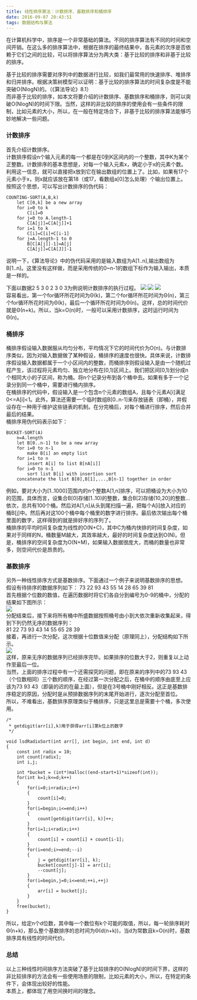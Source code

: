 ```yaml
---
title: 线性排序算法：计数排序、基数排序和桶排序
date: 2016-09-07 20:43:51
tags: 数据结构与算法
---
```


在计算机科学中，排序是一个非常基础的算法。不同的排序算法有不同的时间和空间开销。在这么多的排序算法中，根据在排序的最终结果中，各元素的次序是否依赖于它们之间的比较，可以将排序算法分为两大类：基于比较的排序和非基于比较的排序。
<!--more-->   
基于比较的排序需要对序列中的数据进行比较，如我们最常用的快速排序、堆排序和归并排序。根据决策树模型可以证明：基于比较的排序算法的时间复杂度是不能突破O(NlogN)的。（《算法导论》8.1）                
而非基于比较的排序，如本文将要介绍的计数排序、基数排序和桶排序，则可以突破O(NlogN)的时间下限。当然，这样的非比较的排序的使用会有一些条件的限制，比如元素的大小，所以，在一般在特定场合下，非基于比较的排序算法能够巧妙地解决一些问题。     

### 计数排序
首先介绍计数排序。    
计数排序假设n个输入元素的每一个都是在0到K区间内的一个整数，其中K为某个正整数。计数排序的基本思想是，对每一个输入元素x，确定小于x的元素个数。利用这一信息，就可以直接把x放到它在输出数组的位置上了。比如，如果有17个元素小于x，则x就应该放在第18（或17，看数组a[0]怎么处理）个输出位置上。    
按照这个思想，可以写出计数排序的伪代码：    
	
	COUNTING-SORT(A,B,k)
		let C[0,k] be a new array
		for i=0 to k
			C[i]=0
		for j=0 to A.length-1
			C[A[j]]=C[A[j]]+1
		for i=1 to k
			C[i]=C[i]+C[i-1]
		for j=A.length-1 to 0
			B[C[A[j]]-1]=A[j]
			C[A[j]]=C[A[J]]-1

说明一下，《算法导论》中的伪代码采用的是输入数组为A[1..n],输出数组为B[1..n]。这里没有这样做，而是采用传统的0~n-1的数组下标作为输入输出，本质是一样的。     

下面以数据2 5 3 0 2 3 0 3为例说明计数排序的执行过程。
![](http://i.imgur.com/pgoZnNn.png)
![](http://i.imgur.com/Yz80C5w.png)
![](http://i.imgur.com/hvHJ4Lx.png)   
容易看出，第一个for循环所花时间为Θ(k)，第二个for循环所花时间为Θ(n)，第三个for循环所花时间为Θ(k)，最后一个循环所花时间为Θ(n)。这样，总的时间代价就是Θ(n+k)。所以，当k=O(n)时，一般可以采用计数排序，这时运行时间为Θ(n)。          

### 桶排序
桶排序假设输入数据服从均匀分布，平均情况下它的时间代价为O(n)。与计数排序类似，因为对输入数据做了某种假设，桶排序的速度也很快。具体来说，计数排序假设输入数据都属于一个小区间内的整数，而桶排序则假设输入是由一个随机过程产生，该过程将元素均匀、独立地分布在[0,1)区间上。我们把区间[0,1)划分成n个相同大小的子区间，称为桶。将n个记录分布到各个桶中去。如果有多于一个记录分到同一个桶中，需要进行桶内排序。          
在桶排序的代码中，假设输入是一个包含n个元素的数组A，且每个元素A[i]满足0<=A[i]<1。此外，算法还需要一个临时数组B[0..n-1]来存放链表（即桶），并假设存在一种用于维护这些链表的机制。在分完桶后，对每个桶进行排序，然后合并最后的结果。         
桶排序用伪代码表示如下：
	
	BUCKET-SORT(A)
		n=A.length
		let B[0..n-1] to be a new array
		for i=0 to n-1
			make B[i] an empty list
		for i=1 to n
			insert A[i] to list B[nA[i]]
		for i=0 to n-1
			sort list B[i] with insertion sort
		concatenate the list B[0],B[1],...,B[n-1] together in order
例如，要对大小为[1..1000]范围内的n个整数A[1,n]排序，可以把桶设为大小为10的范围，具体而言，设集合B[0]存储[1..10)的整数，集合B[2]存储(10,20]的整数...依次，总共有100个桶。然后对A[1,n]从头到尾扫描一遍，把每个A[i]放入对应的桶B[j]中。然后再对这100个桶中每个桶里的数字进行排序。最后依次输出每个桶里面的数字，这样得到的就是排好序的序列了。    
桶排序的平均时间复杂度为线性的O(N+C)，其中C为桶内快排的时间复杂度，如果对于同样的N，桶数量M越大，其效率越大，最好的时间复杂度达到O(N)。但是，桶排序的空间复杂度为O(N+M)，如果输入数据很庞大，而桶的数量也非常多，则空间代价是昂贵的。 

### 基数排序    

另外一种线性排序方式是基数排序。下面通过一个例子来说明基数排序的思想。     
假设有待排序的数据序列如下：
73 22 93 43 55 14 28 65 39 81    
首先根据个位数的数值，在遍历数据时将它们各自分到编号为0-9的桶中，分配的结果如下图所示：            
 ![](http://i.imgur.com/eOVN7vZ.png)      
分配结束后，接下来将所有桶中所盛数据按照桶号由小到大依次重新收集起来，得到下列仍然无序的数据序列：     
81 22 73 93 43 14 55 65 28 39     
接着，再进行一次分配，这次根据十位数值来分配（原理同上），分配结构如下所示。             
![](http://i.imgur.com/sLQPdaX.png)    
这样，原来无序的数据序列已经排序完毕。如果排序的位数大于2，则重复以上动作至最后一位。  
当然，上面的排序过程中有一个还需探究的问题，即在原来的序列中的73 93 43（个位数相同）三个数的顺序，在经过第一次分配之后，在桶中的顺序由底至上应该为73 93 43（即装的迟的在最上面），但是在3号桶中刚好相反。这正是基数排序稳定的原因，分配时是从预排数据序列的末尾开始进行，逐次分配至首位。      
所以，不难看出，基数排序原理类似于桶排序，只是这里总是需要十个桶，多次使用。     
	

	/*
	 * getdigit(arr[i],k)用于获得arr[i]第k位上的数字
	 */
	
	void lsdRadixSort(int arr[], int begin, int end, int d)
	{
		const int radix = 10;
		int count[radix];
		int i,j;
		
		int *bucket = (int*)malloc((end-start+1)*sizeof(int));
		for(int k=1;k<=d;k++)
		{
			for(i=0;i<radix;i++)
			{
				count[i]=0;
			}
			for(i=begin;i<=end;i++)
			{
				count[getdigit(arr[i], k)]++;	
			}	
			for(i=1;i<radix;i++)
			{
				count[i] = count[i] + count[i-1];
			}
			for(i=end;i>=end;--i)
			{
				j = getdigit(arr[i], k);
				bucket[count[j]-1] = arr[i];
				--count[j];
			}
			for(i=begin,j=0;i<=end;++i,++j)
			{
				arr[i] = bucket[j];
			}
		}
		free(bucket);	
	}			

所以，给定n个d位数，其中每一个数位有k个可能的取值，所以，每一轮排序耗时Θ(n+k)，那么整个基数排序的总时间为Θ(d(n+k))，当d为常数且k=O(n)时，基数排序具有线性的时间代价。

### 总结
以上三种线性时间排序方法突破了基于比较排序的O(NlogN)的时间下界，这样的非比较排序的方法会有一些使用场景的限制，比如元素的大小，所以，在特定的条件下，会体现出较好的性能。     
本质上，都体现了用空间换时间的理念。        